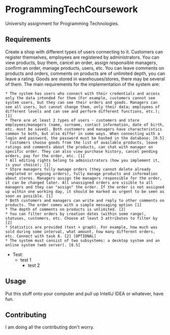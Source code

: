 # ProgrammingTechCoursework
University assignment for Programming Technologies.

## Requirements

Create a shop with different types of users connecting to it. Customers can register themselves, employees are registered by administrators. You can view products, buy them, cancel an order, assign responsible managers, confirm an order, manage products, users, etc. You can leave comments on products and orders, comments on products are of unlimited depth, you can leave a rating. Goods are stored in warehouses/stores, there may be several of them. The main requirements for the implementation of the system are:

    * The system has users who connect with their credentials and access only the data intended for them (For example, customers cannot see system users, but they can see their orders and goods. Managers can see all users, but cannot change them, only their data; employees of different levels and can see and perform different functions, etc.); [1]
    * There are at least 2 types of users - customers and store employees/managers (name, surname, contact information, date of birth, etc. must be saved). Both customers and managers have characteristics common to both, but also differ in some ways. When connecting with a login and password, the password must be hashed in the database; [0.5]
    * Customers choose goods from the list of available products, leave ratings and comments about the products, can chat with manager on specific order. They can also view purchase history, cancel pending orders, pay for the order, etc. [1]
    * All editing rights belong to administrators (how you implement it, is your choice); [1]
    * Store managers fully manage orders (they cannot delete already completed or ongoing orders), fully manage products and information about stores. Managers assign the managers responsible for the order, it can be changed later. All unassigned orders are visible to all managers and they can "assign" the order. If the order is not assigned up within one working day, it should be marked as urgent to be seen as soon as possible. [1]
    * Both customers and managers can write and reply to other comments on products. The order comes with a simple messaging option [1]
    * The depth of comments on products is unlimited. [2]
    * You can filter orders by creation dates (within some range), statuses, customers, etc. Choose at least 3 attributes to filter by [2]
    * Statistics are provided (text + graph). For example, how much was sold during some interval, what amount, how many different orders, etc. Connect with task 8. [2] [OPTIONAL]
    * The system must consist of two subsystems: a desktop system and an online system (web server). [0.5]

* Test:
  - test 1
    - test 2

## Usage

Put this stuff onto your computer and pull up IntelliJ IDEA or whatever, have fun.

## Contributing

I am doing all the contributing don't worry.
